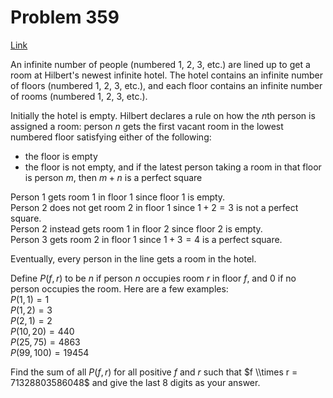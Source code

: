 # Problem 359

[Link](https://projecteuler.net/problem=359)

An infinite number of people (numbered $1$, $2$, $3$, etc.) are lined up to get a room at Hilbert's newest infinite hotel. The hotel contains an infinite number of floors (numbered $1$, $2$, $3$, etc.), and each floor contains an infinite number of rooms (numbered $1$, $2$, $3$, etc.). 

Initially the hotel is empty. Hilbert declares a rule on how the $n$th person is assigned a room: person $n$ gets the first vacant room in the lowest numbered floor satisfying either of the following: 

*   the floor is empty
*   the floor is not empty, and if the latest person taking a room in that floor is person $m$, then $m + n$ is a perfect square

Person $1$ gets room $1$ in floor $1$ since floor $1$ is empty.  
Person $2$ does not get room $2$ in floor $1$ since $1 + 2 = 3$ is not a perfect square.  
Person $2$ instead gets room $1$ in floor $2$ since floor $2$ is empty.  
Person $3$ gets room $2$ in floor $1$ since $1 + 3 = 4$ is a perfect square. 

Eventually, every person in the line gets a room in the hotel. 

Define $P(f, r)$ to be $n$ if person $n$ occupies room $r$ in floor $f$, and $0$ if no person occupies the room. Here are a few examples:  
$P(1, 1) = 1$  
$P(1, 2) = 3$  
$P(2, 1) = 2$  
$P(10, 20) = 440$  
$P(25, 75) = 4863$  
$P(99, 100) = 19454$ 

Find the sum of all $P(f, r)$ for all positive $f$ and $r$ such that $f \\times r = 71328803586048$ and give the last $8$ digits as your answer.